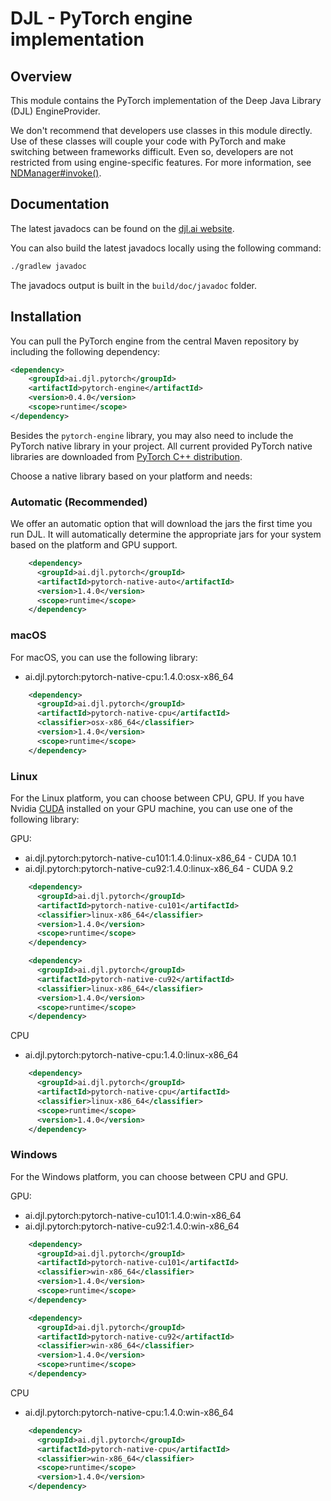 # DJL - PyTorch engine implementation

## Overview
This module contains the PyTorch implementation of the Deep Java Library (DJL) EngineProvider.

We don't recommend that developers use classes in this module directly.
Use of these classes will couple your code with PyTorch and make switching between frameworks difficult.
Even so, developers are not restricted from using engine-specific features.
For more information, see [NDManager#invoke()](https://javadoc.djl.ai/api/0.4.0/ai/djl/ndarray/NDManager.html#invoke-java.lang.String-ai.djl.ndarray.NDList-ai.djl.ndarray.NDList-ai.djl.util.PairList-).

## Documentation

The latest javadocs can be found on the [djl.ai website](https://javadoc.djl.ai/pytorch-engine/0.4.0/index.html).

You can also build the latest javadocs locally using the following command:

```sh
./gradlew javadoc
```
The javadocs output is built in the `build/doc/javadoc` folder.

## Installation
You can pull the PyTorch engine from the central Maven repository by including the following dependency:

```xml
<dependency>
    <groupId>ai.djl.pytorch</groupId>
    <artifactId>pytorch-engine</artifactId>
    <version>0.4.0</version>
    <scope>runtime</scope>
</dependency>
```
Besides the `pytorch-engine` library, you may also need to include the PyTorch native library in your project.
All current provided PyTorch native libraries are downloaded from [PyTorch C++ distribution](https://pytorch.org/get-started/locally/#start-locally).

Choose a native library based on your platform and needs:

### Automatic (Recommended)

We offer an automatic option that will download the jars the first time you run DJL.
It will automatically determine the appropriate jars for your system based on the platform and GPU support.

```xml
    <dependency>
      <groupId>ai.djl.pytorch</groupId>
      <artifactId>pytorch-native-auto</artifactId>
      <version>1.4.0</version>
      <scope>runtime</scope>
    </dependency>
```

### macOS
For macOS, you can use the following library:

- ai.djl.pytorch:pytorch-native-cpu:1.4.0:osx-x86_64

```xml
    <dependency>
      <groupId>ai.djl.pytorch</groupId>
      <artifactId>pytorch-native-cpu</artifactId>
      <classifier>osx-x86_64</classifier>
      <version>1.4.0</version>
      <scope>runtime</scope>
    </dependency>
```

### Linux
For the Linux platform, you can choose between CPU, GPU. If you have Nvidia [CUDA](https://en.wikipedia.org/wiki/CUDA)
installed on your GPU machine, you can use one of the following library:

GPU:
- ai.djl.pytorch:pytorch-native-cu101:1.4.0:linux-x86_64 - CUDA 10.1
- ai.djl.pytorch:pytorch-native-cu92:1.4.0:linux-x86_64 - CUDA 9.2

```xml
    <dependency>
      <groupId>ai.djl.pytorch</groupId>
      <artifactId>pytorch-native-cu101</artifactId>
      <classifier>linux-x86_64</classifier>
      <version>1.4.0</version>
      <scope>runtime</scope>
    </dependency>
```

```xml
    <dependency>
      <groupId>ai.djl.pytorch</groupId>
      <artifactId>pytorch-native-cu92</artifactId>
      <classifier>linux-x86_64</classifier>
      <version>1.4.0</version>
      <scope>runtime</scope>
    </dependency>
```

CPU
- ai.djl.pytorch:pytorch-native-cpu:1.4.0:linux-x86_64

```xml
    <dependency>
      <groupId>ai.djl.pytorch</groupId>
      <artifactId>pytorch-native-cpu</artifactId>
      <classifier>linux-x86_64</classifier>
      <scope>runtime</scope>
      <version>1.4.0</version>
    </dependency>
```

### Windows

For the Windows platform, you can choose between CPU and GPU.

GPU:

- ai.djl.pytorch:pytorch-native-cu101:1.4.0:win-x86_64
- ai.djl.pytorch:pytorch-native-cu92:1.4.0:win-x86_64

```xml
    <dependency>
      <groupId>ai.djl.pytorch</groupId>
      <artifactId>pytorch-native-cu101</artifactId>
      <classifier>win-x86_64</classifier>
      <version>1.4.0</version>
      <scope>runtime</scope>
    </dependency>
```

```xml
    <dependency>
      <groupId>ai.djl.pytorch</groupId>
      <artifactId>pytorch-native-cu92</artifactId>
      <classifier>win-x86_64</classifier>
      <version>1.4.0</version>
      <scope>runtime</scope>
    </dependency>
```

CPU
- ai.djl.pytorch:pytorch-native-cpu:1.4.0:win-x86_64

```xml
    <dependency>
      <groupId>ai.djl.pytorch</groupId>
      <artifactId>pytorch-native-cpu</artifactId>
      <classifier>win-x86_64</classifier>
      <scope>runtime</scope>
      <version>1.4.0</version>
    </dependency>
```
